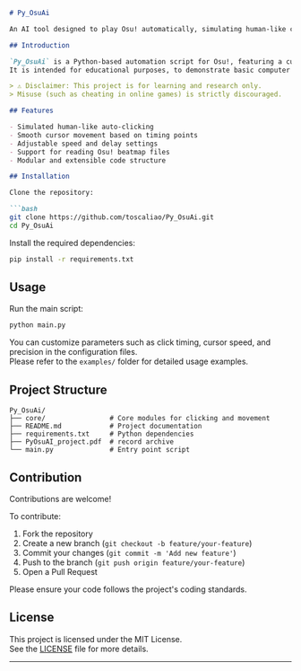 ```markdown
# Py_OsuAi

An AI tool designed to play Osu! automatically, simulating human-like clicking and cursor movement.

## Introduction

`Py_OsuAi` is a Python-based automation script for Osu!, featuring a customizable auto-clicker and cursor movement system.  
It is intended for educational purposes, to demonstrate basic computer vision, automation, and input simulation techniques.

> ⚠️ Disclaimer: This project is for learning and research only.  
> Misuse (such as cheating in online games) is strictly discouraged.

## Features

- Simulated human-like auto-clicking
- Smooth cursor movement based on timing points
- Adjustable speed and delay settings
- Support for reading Osu! beatmap files
- Modular and extensible code structure

## Installation

Clone the repository:

```bash
git clone https://github.com/toscaliao/Py_OsuAi.git
cd Py_OsuAi
```

Install the required dependencies:

```bash
pip install -r requirements.txt
```

## Usage

Run the main script:

```bash
python main.py
```

You can customize parameters such as click timing, cursor speed, and precision in the configuration files.  
Please refer to the `examples/` folder for detailed usage examples.

## Project Structure

```
Py_OsuAi/
├── core/                # Core modules for clicking and movement
├── README.md            # Project documentation
├── requirements.txt     # Python dependencies
├── PyOsuAI_project.pdf  # record archive
└── main.py              # Entry point script
```

## Contribution

Contributions are welcome!

To contribute:

1. Fork the repository
2. Create a new branch (`git checkout -b feature/your-feature`)
3. Commit your changes (`git commit -m 'Add new feature'`)
4. Push to the branch (`git push origin feature/your-feature`)
5. Open a Pull Request

Please ensure your code follows the project's coding standards.

## License

This project is licensed under the MIT License.  
See the [LICENSE](LICENSE) file for more details.


---
